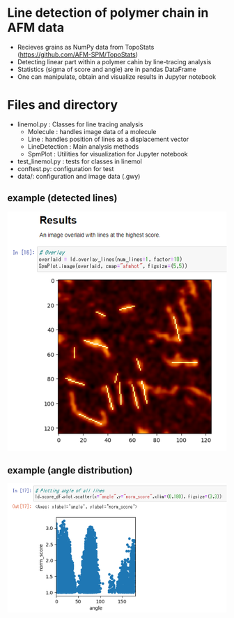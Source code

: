# Line detection of polymer chain in AFM data
 - Recieves grains as NumPy data from TopoStats (https://github.com/AFM-SPM/TopoStats)
 - Detecting linear part within a polymer cahin by line-tracing analysis
 - Statistics (sigma of score and angle) are in pandas DataFrame
 - One can manipulate, obtain and visualize results in Jupyter notebook 

# Files and directory
- linemol.py : Classes for line tracing analysis
  * Molecule : handles image data of a molecule
  * Line : handles position of lines as a displacement vector
  * LineDetection : Main analysis methods
  * SpmPlot : Utilities for visualization for Jupyter notebook
- test_linemol.py : tests for classes in linemol
- conftest.py: configuration for test
- data/: configuration and image data (.gwy)

## example (detected lines)
![alt text](https://github.com/iobataya/line_detection/blob/main/blob/linemol_02_result.png)

## example (angle distribution)
![alt text](https://github.com/iobataya/line_detection/blob/main/blob/linemol_04_plot.png)
